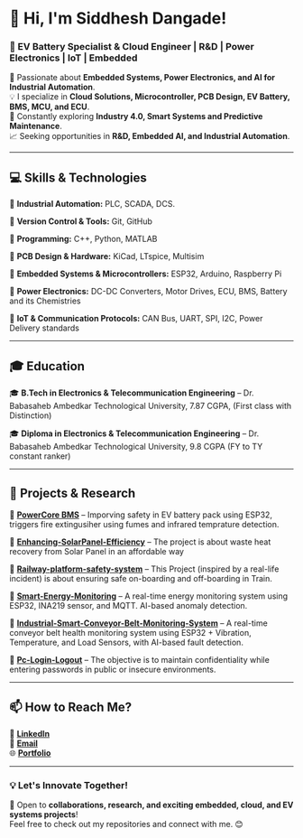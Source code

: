 # 👋 Hi, I'm Siddhesh Dangade!  
### 🚀 EV Battery Specialist & Cloud Engineer | R&D | Power Electronics | IoT | Embedded

🔬 Passionate about **Embedded Systems, Power Electronics, and AI for Industrial Automation**.  
💡 I specialize in **Cloud Solutions, Microcontroller, PCB Design, EV Battery, BMS, MCU, and ECU**.  
🔧 Constantly exploring **Industry 4.0, Smart Systems and Predictive Maintenance**.  
📈 Seeking opportunities in **R&D, Embedded AI, and Industrial Automation**.  

---

## 💻 **Skills & Technologies**
🔹 **Industrial Automation:** PLC, SCADA, DCS.

🔹 **Version Control & Tools:** Git, GitHub

🔹 **Programming:** C++, Python, MATLAB

🔹 **PCB Design & Hardware:** KiCad, LTspice, Multisim

🔹 **Embedded Systems & Microcontrollers:** ESP32, Arduino, Raspberry Pi

🔹 **Power Electronics:** DC-DC Converters, Motor Drives, ECU, BMS, Battery and its Chemistries

🔹 **IoT & Communication Protocols:** CAN Bus, UART, SPI, I2C, Power Delivery standards

---

## 🎓 **Education**  
🎓 **B.Tech in Electronics & Telecommunication Engineering** – Dr. Babasaheb Ambedkar Technological University, 7.87 CGPA, (First class with Distinction)

🎓 **Diploma in Electronics & Telecommunication Engineering** – Dr. Babasaheb Ambedkar Technological University, 9.8 CGPA (FY to TY constant ranker)

---

## 📂 **Projects & Research**  

🔸 [**PowerCore BMS**](https://github.com/sidortal/PowerCore-BMS) – Imporving safety in EV battery pack using ESP32, triggers fire extingusiher using fumes and infrared temprature detection.

🔸 [**Enhancing-SolarPanel-Efficiency**](https://github.com/sidortal/Enhancing-SolarPanel-Efficiency) – The project is about waste heat recovery from Solar Panel in an affordable way

🔸 [**Railway-platform-safety-system**](https://github.com/sidortal/Railway-platform-safety-system) – This Project (inspired by a real-life incident) is about ensuring safe on-boarding and off-boarding in Train.

🔸 [**Smart-Energy-Monitoring**](https://github.com/sidortal/-Smart-Energy-Monitoring) – A real-time energy monitoring system using ESP32, INA219 sensor, and MQTT. AI-based anomaly detection.

🔸 [**Industrial-Smart-Conveyor-Belt-Monitoring-System**](https://github.com/sidortal/Industrial-Smart-Conveyor-Belt-Monitoring-System-) – A real-time conveyor belt health monitoring system using ESP32 + Vibration, Temperature, and Load Sensors, with AI-based fault detection.

🔸 [**Pc-Login-Logout**](https://github.com/sidortal/Pc-Login-Logout) – The objective is to maintain confidentiality while entering passwords in public or insecure environments.

---

## 📫 **How to Reach Me?**  
💼 [**LinkedIn**](https://linkedin.com/in/siddheshdangade)  
📧 [**Email**](mailto:dangadesid@gmail.com)  
🌐 [**Portfolio**](https://github.com/sidortal)  

---

### **💡 Let's Innovate Together!**  
🚀 Open to **collaborations, research, and exciting embedded, cloud, and EV systems projects**!  
Feel free to check out my repositories and connect with me. 😊  
